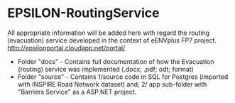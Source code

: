 # EPSILON-RoutingService
All appropriate information will be added here with regard the routing (evacuation) service developed in the context of eENVplus FP7 project. http://epsilonportal.cloudapp.net/portal/  

- Folder "docs" - Contains full documentation of how the Evacuation (routing) service was implemented (.docx; .pdf; odt; format)
- Folder "source" - Contains 1/source code in SQL for Postgres (imported with INSPIRE Road Network dataset) and; 2/ app sub-folder with "Barriers Service"  as a ASP.NET project.

